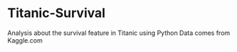 # Titanic-Survival
Analysis about the survival feature in Titanic using Python
Data comes from Kaggle.com
